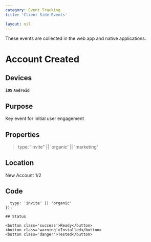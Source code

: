 ```yaml
---
category: Event Tracking
title: 'Client Side Events'

layout: nil
---
```


These events are collected in the web app and native applications.

Account Created
===============

## Devices

**`iOS`**  **`Android`** 

## Purpose

Key event for initial user engagement

## Properties

>
>   type: 'invite" || 'organic' || 'marketing'
>

## Location

New Account 1/2

## Code

```analytics.track('Signed Up', {
  type: 'invite' || 'organic'
});```

## Status

<button class='success'>Ready</button>
<button class='warning'>Installed</button>
<button class='danger'>Tested</button>
